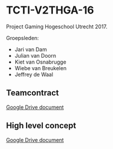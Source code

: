 # TCTI-V2THGA-16

Project Gaming Hogeschool Utrecht 2017.

Groepsleden:
- Jari van Dam
- Julian van Doorn
- Kiet van Osnabrugge
- Wiebe van Breukelen
- Jeffrey de Waal

## Teamcontract
[Google Drive document](https://drive.google.com/open?id=1Rg_Tjirouexu_G49VfFa7-RU9L3GCvTIR7Sf7R9D6GI)

## High level concept
[Google Drive document](https://drive.google.com/open?id=1sES14LG-_JwMcjMm2_4eI1ontkPGpxfi-3kJDc-ctqk)
